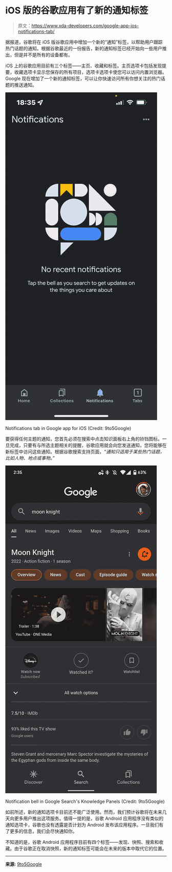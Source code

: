 # iOS 版的谷歌应用有了新的通知标签

> 原文：<https://www.xda-developers.com/google-app-ios-notifications-tab/>

据报道，谷歌将在 iOS 版谷歌应用中增加一个新的“通知”标签，以帮助用户跟踪热门话题的通知。根据谷歌最近的一份报告，新的通知标签已经开始向一些用户推出，但是并不是所有的设备都有。

iOS 上的谷歌应用目前有三个标签——主页、收藏和标签。主页选项卡包括发现提要，收藏选项卡显示您保存的所有项目，选项卡选项卡使您可以访问内置浏览器。Google 现在增加了一个新的通知标签，可以让你快速访问所有你想关注的热门话题的推送通知。

 <picture>![Google app for iOS notifications tab](img/3a588df096d6e65503a1de1939528d14.png)</picture> 

Notifications tab in Google app for iOS (Credit: 9to5Google)

要获得任何主题的通知，您首先必须在搜索中点击知识面板右上角的铃铛图标。一旦完成，只要有与所选主题相关的提醒，谷歌应用就会向您发送通知，您将能够在新标签中访问这些通知。根据谷歌搜索支持页面，*“通知只适用于某些热门话题，比如人物、地点或事物。”*

 <picture>![Notification bell in Knowledge Panels on Google Search](img/71148b6ba143ded6a001940c1ad4313c.png)</picture> 

Notification bell in Google Search's Knowledge Panels (Credit: 9to5Google)

如前所述，新的通知选项卡目前还不能广泛使用。然而，我们预计谷歌将在未来几天向更多用户推出这项服务。值得一提的是，谷歌 Android 应用程序没有类似的通知选项卡，谷歌也没有透露是否计划为 Android 发布该应用程序。一旦我们有了更多的信息，我们会尽快通知你。

不知道的是，谷歌 Android 应用程序目前有四个标签——发现、快照、搜索和收藏。由于谷歌正在取消快照，新的通知标签可能会在未来的版本中取代它的位置。

* * *

**来源:** [9to5Google](https://9to5google.com/2022/04/04/google-ios-app-notifications/)